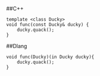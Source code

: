 ##C++

```
template <class Ducky>
void func(const Ducky& ducky) {
    ducky.quack();
}
```

##Dlang

```
void func(Ducky)(in Ducky ducky){
    ducky.quack();
}
```
